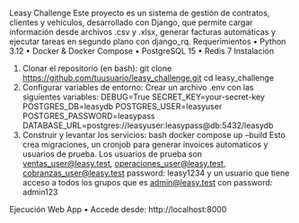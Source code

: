 Leasy Challenge
Este proyecto es un sistema de gestión de contratos, clientes y vehículos, desarrollado con Django, que permite cargar información desde archivos .csv y .xlsx, generar facturas automáticas y ejecutar tareas en segundo plano con django_rq.
Requerimientos
•	Python 3.12
•	Docker & Docker Compose
•	PostgreSQL 15
•	Redis 7
Instalación
1.	Clonar el repositorio (en bash):
git clone https://github.com/tuusuario/leasy_challenge.git
cd leasy_challenge
2.	Configurar variables de entorno:
Crear un archivo .env con las siguientes variables:
DEBUG=True
SECRET_KEY=your-secret-key
POSTGRES_DB=leasydb
POSTGRES_USER=leasyuser
POSTGRES_PASSWORD=leasypass
DATABASE_URL=postgres://leasyuser:leasypass@db:5432/leasydb
3.	Construir y levantar los servicios:
bash
docker compose up –build
Esto crea migraciones, un cronjob para generar invoices automaticos y usuarios de prueba.
Los usuarios de prueba son ventas_user@leasy.test,  operaciones_user@leasy.test, cobranzas_user@leasy.test
password: leasy1234 y un usuario que tiene acceso a todos los grupos que es admin@leasy.test con password: admin123

Ejecución
Web App
•	Accede desde: http://localhost:8000
